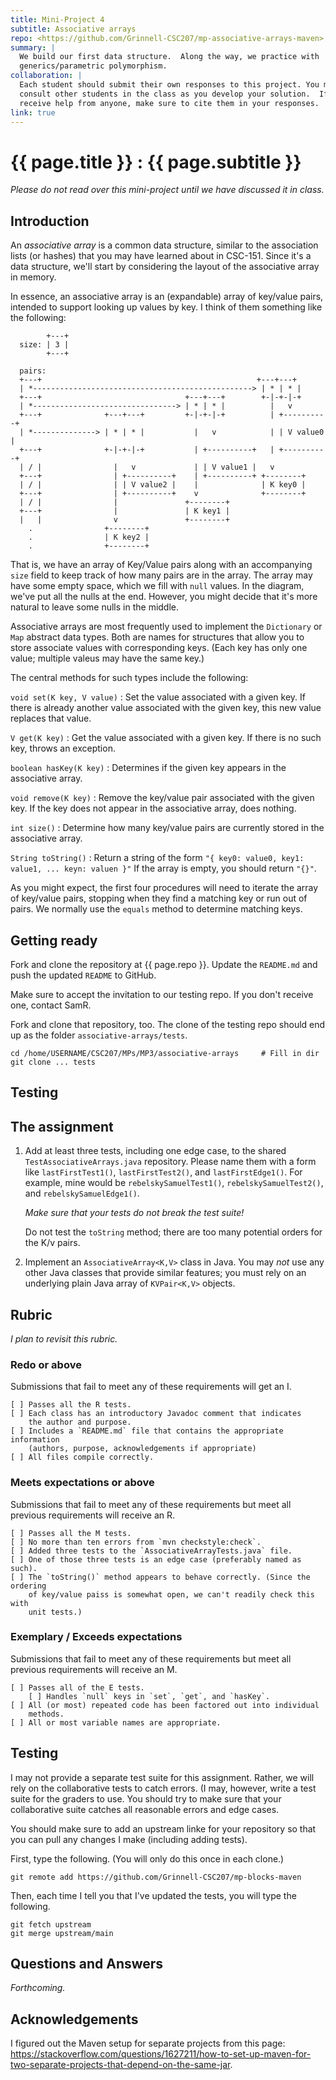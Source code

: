 ```yaml
---
title: Mini-Project 4
subtitle: Associative arrays
repo: <https://github.com/Grinnell-CSC207/mp-associative-arrays-maven>
summary: |
  We build our first data structure.  Along the way, we practice with
  generics/parametric polymorphism.
collaboration: |
  Each student should submit their own responses to this project. You may
  consult other students in the class as you develop your solution.  If you
  receive help from anyone, make sure to cite them in your responses.
link: true
---
```

# {{ page.title }} : {{ page.subtitle }}

_Please do not read over this mini-project until we have discussed it in class._

## Introduction

An _associative array_ is a common data structure, similar to the association lists (or hashes) that you may have learned about in CSC-151.  Since it's a data structure, we'll start by considering the layout of the associative array in memory.

In essence, an associative array is an (expandable) array of key/value pairs, intended to support looking up values by key.  I think of them something like the following:

```
        +---+
  size: | 3 |
        +---+

  pairs:
  +---+                                                +---+---+
  | *-------------------------------------------------> | * | * |
  +---+                                +---+---+        +-|-+-|-+
  | *--------------------------------> | * | * |          |   v
  +---+              +---+---+         +-|-+-|-+          | +----------+
  | *--------------> | * | * |           |   v            | | V value0 |
  +---+              +-|-+-|-+           | +----------+   | +----------+
  | / |                |   v             | | V value1 |   v
  +---+                | +----------+    | +----------+ +--------+
  | / |                | | V value2 |    |              | K key0 |
  +---+                | +----------+    v              +--------+
  | / |                |               +--------+
  +---+                |               | K key1 |
  |   |                v               +--------+
    .                +--------+
    .                | K key2 |
    .                +--------+
```

That is, we have an array of Key/Value pairs along with an accompanying `size` field to keep track of how many pairs are in the array.  The array may have some empty space, which we fill with `null` values.  In the diagram, we've put all the nulls at the end.  However, you might decide that it's more natural to leave some nulls in the middle.

Associative arrays are most frequently used to implement the `Dictionary` or `Map` abstract data types.  Both are names for structures that allow you to store associate values with corresponding keys.  (Each key has only one value; multiple valeus may have the same key.)

The central methods for such types include the following:

`void set(K key, V value)`
  : Set the value associated with a given key.  If there is already another value associated with the given key, this new value replaces that value.

`V get(K key)`
  : Get the value associated with a given key.  If there is no such key, throws an exception.

`boolean hasKey(K key)`
  : Determines if the given key appears in the associative array.

`void remove(K key)`
  : Remove the key/value pair associated with the given key.  If the key does not appear in the associative array, does nothing.

`int size()`
  : Determine how many key/value pairs are currently stored in the associative array.

`String toString()`
  : Return a string of the form `"{ key0: value0, key1: value1, ... keyn: valuen }"`  If the array is empty, you should return `"{}"`.

As you might expect, the first four procedures will need to iterate the array of key/value pairs, stopping when they find a matching key or run out of pairs.  We normally use the `equals` method to determine matching keys.

## Getting ready

Fork and clone the repository at {{ page.repo }}. Update the `README.md` and push the updated `README` to GitHub.

Make sure to accept the invitation to our testing repo. If you don't receive one, contact SamR.

Fork and clone that repository, too. The clone of the testing repo should end up as the folder `associative-arrays/tests`.

```text
cd /home/USERNAME/CSC207/MPs/MP3/associative-arrays     # Fill in dir
git clone ... tests
```

## Testing

## The assignment

1. Add at least three tests, including one edge case, to the shared `TestAssociativeArrays.java` repository.  Please name them with a form like `lastFirstTest1()`, `lastFirstTest2()`, and `lastFirstEdge1()`.  For example, mine would be `rebelskySamuelTest1()`, `rebelskySamuelTest2()`, and `rebelskySamuelEdge1()`.

    _Make sure that your tests do not break the test suite!_

    Do not test the `toString` method; there are too many potential
    orders for the K/v pairs.

2. Implement an `AssociativeArray<K,V>` class in Java.  You may _not_ use any other Java classes that provide similar features; you must rely on an underlying plain Java array of `KVPair<K,V>` objects.

## Rubric

_I plan to revisit this rubric._

### Redo or above

Submissions that fail to meet any of these requirements will get an I.

```text
[ ] Passes all the R tests.
[ ] Each class has an introductory Javadoc comment that indicates
    the author and purpose.
[ ] Includes a `README.md` file that contains the appropriate information
    (authors, purpose, acknowledgements if appropriate)
[ ] All files compile correctly.
```

### Meets expectations or above

Submissions that fail to meet any of these requirements but meet all
previous requirements will receive an R.

```text
[ ] Passes all the M tests.
[ ] No more than ten errors from `mvn checkstyle:check`.
[ ] Added three tests to the `AssociativeArrayTests.java` file.
[ ] One of those three tests is an edge case (preferably named as such).
[ ] The `toString()` method appears to behave correctly. (Since the ordering
    of key/value paiss is somewhat open, we can't readily check this with
    unit tests.)
```

### Exemplary / Exceeds expectations

Submissions that fail to meet any of these requirements but meet all
previous requirements will receive an M.

```text
[ ] Passes all of the E tests.
    [ ] Handles `null` keys in `set`, `get`, and `hasKey`.
[ ] All (or most) repeated code has been factored out into individual
    methods.
[ ] All or most variable names are appropriate.
```

Testing
-------

I may not provide a separate test suite for this assignment. Rather, we will rely on the collaborative tests to catch errors. (I may, however, write a test suite for the graders to use. You should try to make sure that your collaborative suite catches all reasonable errors and edge cases.

You should make sure to add an upstream linke for your repository so that you can pull any changes I make (including adding tests).

First, type the following. (You will only do this once in each clone.)

```
git remote add https://github.com/Grinnell-CSC207/mp-blocks-maven
```

Then, each time I tell you that I've updated the tests, you will type the following.

```
git fetch upstream
git merge upstream/main
```

Questions and Answers
---------------------

_Forthcoming._

Acknowledgements
----------------

I figured out the Maven setup for separate projects from this page: <https://stackoverflow.com/questions/1627211/how-to-set-up-maven-for-two-separate-projects-that-depend-on-the-same-jar>.

